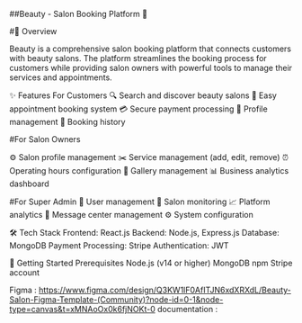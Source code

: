 ##Beauty - Salon Booking Platform 💅

#🎯 Overview

Beauty is a comprehensive salon booking platform that connects customers with beauty salons. The platform streamlines the booking process for customers while providing salon owners with powerful tools to manage their services and appointments.

✨ Features
For Customers
🔍 Search and discover beauty salons
📅 Easy appointment booking system
💳 Secure payment processing
📱 Profile management
📖 Booking history

#For Salon Owners

⚙️ Salon profile management
✂️ Service management (add, edit, remove)
⏰ Operating hours configuration
📸 Gallery management
📊 Business analytics dashboard

#For Super Admin
👥 User management
🏪 Salon monitoring
📈 Platform analytics
💌 Message center management
⚙️ System configuration

🛠️ Tech Stack
Frontend: React.js
Backend: Node.js, Express.js
Database: MongoDB
Payment Processing: Stripe
Authentication: JWT

🚀 Getting Started
Prerequisites
Node.js (v14 or higher)
MongoDB
npm 
Stripe account

Figma : https://www.figma.com/design/Q3KW1lF0AfITJN6xdXRXdL/Beauty-Salon-Figma-Template-(Community)?node-id=0-1&node-type=canvas&t=xMNAoOx0k6fjNOKt-0
documentation :  

